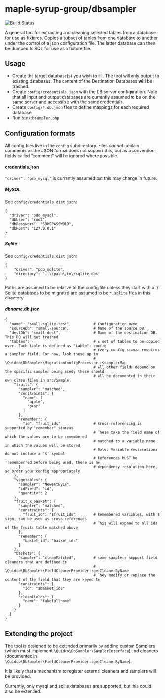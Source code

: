 maple-syrup-group/dbsampler
===========================

[![Build Status](https://travis-ci.org/MapleSyrupGroup/dbsampler.svg?branch=master)](https://travis-ci.org/MapleSyrupGroup/dbsampler)

A general tool for extracting and cleaning selected tables from a database for use as fixtures. 
Copies a subset of tables from one database to another under the control of a json configuration file. 
The latter database can then be dumped to SQL for use as a fixture file.

Usage
-----

- Create the target database(s) you wish to fill. The tool will only output to existing databases. The content of the Destination Databases **will** be trashed.
- Create `config/credentials.json` with the DB server configuration. Note that all input and output databases are currently assumed to be on the same server and accessible with the same credentials.
- Create `config/*.db.json` files to define mappings for each required database
- Run `bin/dbsampler.php`

Configuration formats
---------------------

All config files live in the `config` subdirectory. Files *cannot* contain comments as the JSON format does not support this, but as a convention, fields called "comment" will be ignored where possible.

#### credentials.json

`"driver": "pdo_mysql"` is currently assumed but this may change in future.

##### MySQL

See `config/credentials.dist.json`:

    {
      "driver": "pdo_mysql",
      "dbUser": "root",
      "dbPassword": "SOMEPASSWORD",
      "dbHost": "127.0.0.1"
    }
    
##### Sqlite
    
See `config/credentials.dist.json`:
    
    {
        "driver": "pdo_sqlite",
        "directory": "..\/path\/to\/sqlite-dbs"
    }
    
Paths are assumed to be relative to the config file unless they start with a '/'. Sqlite databases to be migrated are 
assumed to be `*.sqlite` files in this directory

#### *dbname*.db.json
    
    {
      "name": "small-sqlite-test",          # Configuration name
      "sourceDb": "small-source",           # Name of the source DB
      "destDb": "small-dest",               # Name of the destination DB. This DB will get trashed
      "tables": {                           # A set of tables to be copied over. Each table is defined as "table": config
                                            # Every config stanza requires a sampler field. For now, look these up in 
                                            # \Quidco\DbSampler\MigrationConfigProcessor::$samplerMap
                                            # All other fields depend on the specific sampler being used; these should 
                                            # all be documented in their own class files in src/Sample
        "fruits": {
          "sampler": "matched",
          "constraints": {
            "name": [
              "apple",
              "pear"
            ]
          },
          "remember": {
            "id": "fruit_ids"               # Cross-referencing is supported by "remember" stanzas
                                            # These take the field name of which the values are to be remembered
                                            # matched to a variable name in which the values will be stored
                                            # Note: Variable declarations do not include a '$' symbol 
                                            # References MUST be 'remember'ed before being used, there is no
          }                                 # dependency resolution here, so order your config appropriately
        },
        "vegetables": {
          "sampler": "NewestById",
          "idField": "id",
          "quantity": 2
        },
        "fruit_x_basket": {
          "sampler": "matched",
          "constraints": {
            "fruit_id": "$fruit_ids"        # Remembered variables, with $ sign, can be used as cross-references
                                            # This will expand to all ids of the fruits table matched above
          },
          "remember": {
            "basket_id": "basket_ids"
          }
        },
        "baskets": {
          "sampler": "cleanMatched",        # some samplers support field cleaners that are defined in
                                            # \Quidco\DbSampler\FieldCleanerProvider::getCleanerByName
                                            # They modify or replace the content of the field that they are keyed to
          "constraints": {
            "id": "$basket_ids"
          },
          "cleanFields": {
            "name": "fakefullname"
          }
        }
      }
    }

Extending the project
---------------------
The tool is designed to be extended primarily by adding custom Samplers (which must implement `\Quidco\DbSampler\SamplerInterface`) 
and cleaners (documented in `\Quidco\DbSampler\FieldCleanerProvider::getCleanerByName`).

It is likely that a mechanism to register external cleaners and samplers will be provided.

Currently, only mysql and sqlite databases are supported, but this could also be extended.
